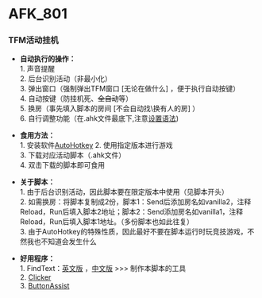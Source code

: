 # AFK_801       
### TFM活动挂机       
       
* **自动执行的操作：**             
       1. 声音提醒       
       2. 后台识别活动（非最小化）       
       3. 弹出窗口（强制弹出TFM窗口 [无论在做什么] ，便于执行自动按键）       
       4. 自动按键（防挂机死、~~全自动~~等）       
       5. 换房（事先填入脚本的房间 [不会自动找\换有人的房] ）       
       6. 自行调整功能（在.ahk文件最底下,注意[设置语法](https://wyagd001.github.io/v2/docs/index.htm))       
       
* **食用方法：**       
       1. 安装软件[AutoHotkey](https://autohotkey.com/)
       2. 使用指定版本进行游戏       
       3. 下载对应活动脚本（.ahk文件）       
       4. 双击下载的脚本即可食用       
       
* **关于脚本：**       
       1. 由于后台识别活动，因此脚本要在限定版本中使用（见脚本开头）       
       2. 如需换房：将脚本复制成2份，脚本1：Send后添加房名如vanilla2，注释Reload，Run后填入脚本2地址；脚本2：Send添加房名如vanilla1，注释Reload，Run后填入脚本1地址。（多份脚本也如此往复）       
       3. 由于AutoHotkey的特殊性质，因此最好不要在脚本运行时玩竞技游戏，不然我也不知道会发生什么       
       
* **好用程序：**       
       1. FindText：[英文版](https://www.autohotkey.com/boards/viewtopic.php?f=83&t=116471) ，[中文版](https://www.autoahk.com/archives/44766)  >>>  制作本脚本的工具      
       2. [Clicker](https://gitee.com/fasterthanlight/automatic_clicker_2/releases)       
       3. [ButtonAssist](https://github.com/zclucas/ButtonAssist/releases/)       
